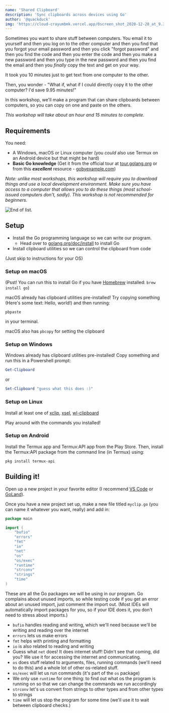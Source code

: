```yaml
---
name: 'Shared Clipboard'
description: 'Sync clipboards across devices using Go'
author: '@quackduck'
img: 'https://cloud-crayumbmk.vercel.app/0screen_shot_2020-12-28_at_9.34.51_pm.jpg'
---
```



Sometimes you want to share stuff between computers. You email it to yourself and then you log on to the other computer and then you find that you forgot your email password and then you click "forgot password" and then you find the code and then you enter the code and then you make a new password and then you type in the new password and then you find the email and then you *finally* copy the text and get on your way.

It took you 10 minutes just to get text from one computer to the other.

Then, you wonder - "What if, what if I could directly copy it to the other computer? I'd save 9.95 minutes!"

In this workshop, we'll make a program that can share clipboards between computers, so you can copy on one and paste on the others.

*This workshop will take about an hour and 15 minutes to complete.*

## Requirements

You need:

- A Windows, macOS or Linux computer (you *could* also use Termux on an Android device but that might be hard)
- **Basic Go knowledge** (Get it from the official tour at [tour.golang.org](https://tour.golang.org) or from this ***excellent*** resource - [gobyexample.com](https://gobyexample.com))

*Note: unlike most workshops, this workshop will require you to download things and use a local development environment. Make sure you have access to a computer that allows you to do these things (most school-issued computers don't, sadly). This workshop is not recommended for beginners.*

![End of list.](https://media.giphy.com/media/j529ybb5ZxD9rLFi8a/giphy.gif)

## Setup

- Install the Go programming language so we can write our program.
   - Head over to [golang.org/doc/install](https://golang.org/doc/install) to install Go
- Install clipboard utilities so we can control the clipboard from code

(Just skip to instructions for your OS)

### Setup on macOS
(Psst! You can run this to install Go if you have [Homebrew](https://brew.sh/) installed: `brew install go`)

macOS already has clipboard utilities pre-installed! Try copying something (Here's some text: Hello, world!) and then running:
```shell
pbpaste
```
in your terminal.

macOS also has `pbcopy` for setting the clipboard

### Setup on Windows

Windows already has clipboard utilities pre-installed! Copy something and run this in a Powershell prompt:
```powershell
Get-Clipboard
```
or
```powershell
Set-Clipboard "guess what this does :)"
```

### Setup on Linux

Install at least one of [xclip](https://command-not-found.com/xclip), [xsel](https://command-not-found.com/xsel), [wl-clipboard](https://command-not-found.com/wl-copy)

Play around with the commands you installed!

### Setup on Android
Install the Termux app and Termux:API app from the Play Store. Then, install the Termux:API package from the command line (in Termux) using:

```shell
pkg install termux-api
```

## Building it!

Open up a new project in your favorite editor (I recommend [VS Code](https://code.visualstudio.com/download) or [GoLand](https://www.jetbrains.com/go/download/)).

Once you have a new project set up, make a new file titled `myclip.go` (you can name it whatever you want, really) and add in:

```go
package main

import (
    "bufio"
    "errors"
    "fmt"
    "io"
    "net"
    "os"
    "os/exec"
    "runtime"
    "strconv"
    "strings"
    "time"
)
```

These are all the Go packages we will be using in our program. Go complains about unused imports, so while testing code if you get an error about an unused import, just comment the import out. (Most IDEs will automatically import packages for you, so if your IDE does it, you don't need to stress about imports.)

- `bufio` handles reading and writing, which we'll need because we'll be writing and reading over the internet
- `errors` lets us make errors
- `fmt` helps with printing and formatting
- `io` is also related to reading and writing
- Guess what `net` does! It does internet stuff! Didn't see that coming, did you? We use it for accessing the internet and communicating.
- `os` does stuff related to arguments, files, running commands (we'll need to do this) and a whole lot of other os-related stuff.
- `os/exec` will let us run commands (it's part of the `os` package)
- We only use `runtime` for one thing: to find out what os the program is running on so that we can change the commands we run accordingly
- `strconv` let's us convert from strings to other types and from other types to strings
- `time` will let us stop the program for some time (we'll use it to wait between clipboard checks.)

